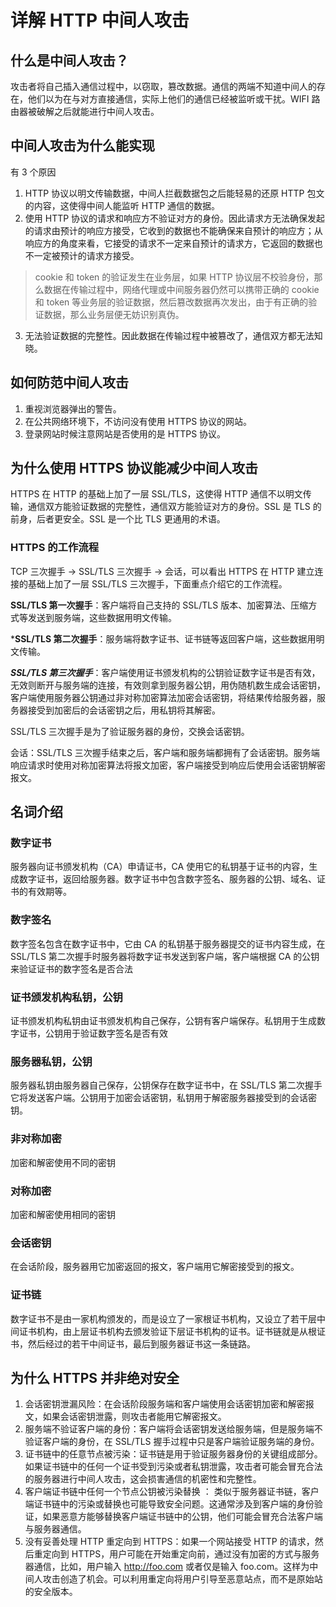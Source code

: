 # 详解 HTTP 中间人攻击

## 什么是中间人攻击？

攻击者将自己插入通信过程中，以窃取，篡改数据。通信的两端不知道中间人的存在，他们以为在与对方直接通信，实际上他们的通信已经被监听或干扰。WIFI 路由器被破解之后就能进行中间人攻击。

## 中间人攻击为什么能实现

有 3 个原因

1. HTTP 协议以明文传输数据，中间人拦截数据包之后能轻易的还原 HTTP 包文的内容，这使得中间人能监听 HTTP 通信的数据。
2. 使用 HTTP 协议的请求和响应方不验证对方的身份。因此请求方无法确保发起的请求由预计的响应方接受，它收到的数据也不能确保来自预计的响应方；从响应方的角度来看，它接受的请求不一定来自预计的请求方，它返回的数据也不一定被预计的请求方接受。

> cookie 和 token 的验证发生在业务层，如果 HTTP 协议层不校验身份，那么数据在传输过程中，网络代理或中间服务器仍然可以携带正确的 cookie 和 token 等业务层的验证数据，然后篡改数据再次发出，由于有正确的验证数据，那么业务层便无妨识别真伪。

3. 无法验证数据的完整性。因此数据在传输过程中被篡改了，通信双方都无法知晓。

## 如何防范中间人攻击

1. 重视浏览器弹出的警告。
2. 在公共网络环境下，不访问没有使用 HTTPS 协议的网站。
3. 登录网站时候注意网站是否使用的是 HTTPS 协议。

## 为什么使用 HTTPS 协议能减少中间人攻击

HTTPS 在 HTTP 的基础上加了一层 SSL/TLS，这使得 HTTP 通信不以明文传输，通信双方能验证数据的完整性，通信双方能验证对方的身份。SSL 是 TLS 的前身，后者更安全。SSL 是一个比 TLS 更通用的术语。

### HTTPS 的工作流程

TCP 三次握手 -> SSL/TLS 三次握手 -> 会话，可以看出 HTTPS 在 HTTP 建立连接的基础上加了一层 SSL/TLS 三次握手，下面重点介绍它的工作流程。

**SSL/TLS 第一次握手**：客户端将自己支持的 SSL/TLS 版本、加密算法、压缩方式等发送到服务端，这些数据用明文传输。

***SSL/TLS 第二次握手**：服务端将数字证书、证书链等返回客户端，这些数据用明文传输。

***SSL/TLS 第三次握手***：客户端使用证书颁发机构的公钥验证数字证书是否有效，无效则断开与服务端的连接，有效则拿到服务器公钥，用伪随机数生成会话密钥，客户端使用服务器公钥通过非对称加密算法加密会话密钥，将结果传给服务器，服务器接受到加密后的会话密钥之后，用私钥将其解密。

SSL/TLS 三次握手是为了验证服务器的身份，交换会话密钥。

会话：SSL/TLS 三次握手结束之后，客户端和服务端都拥有了会话密钥。服务端响应请求时使用对称加密算法将报文加密，客户端接受到响应后使用会话密钥解密报文。

## 名词介绍

### 数字证书

服务器向证书颁发机构（CA）申请证书，CA 使用它的私钥基于证书的内容，生成数字证书，返回给服务器。数字证书中包含数字签名、服务器的公钥、域名、证书的有效期等。

### 数字签名

数字签名包含在数字证书中，它由 CA 的私钥基于服务器提交的证书内容生成，在 SSL/TLS 第二次握手时服务器将数字证书发送到客户端，客户端根据 CA 的公钥来验证证书的数字签名是否合法

### 证书颁发机构私钥，公钥

证书颁发机构私钥由证书颁发机构自己保存，公钥有客户端保存。私钥用于生成数字证书，公钥用于验证数字签名是否有效

### 服务器私钥，公钥

服务器私钥由服务器自己保存，公钥保存在数字证书中，在 SSL/TLS 第二次握手它将发送客户端。公钥用于加密会话密钥，私钥用于解密服务器接受到的会话密钥。

### 非对称加密

加密和解密使用不同的密钥

### 对称加密

加密和解密使用相同的密钥

### 会话密钥

在会话阶段，服务器用它加密返回的报文，客户端用它解密接受到的报文。

### 证书链

数字证书不是由一家机构颁发的，而是设立了一家根证书机构，又设立了若干层中间证书机构，由上层证书机构去颁发验证下层证书机构的证书。证书链就是从根证书，然后经过的若干中间证书，最后到服务器证书这一条链路。

## 为什么 HTTPS 并非绝对安全

1. 会话密钥泄漏风险：在会话阶段服务端和客户端使用会话密钥加密和解密报文，如果会话密钥泄露，则攻击者能用它解密报文。
2. 服务端不验证客户端的身份：客户端将会话密钥发送给服务端，但是服务端不验证客户端的身份，在 SSL/TLS 握手过程中只是客户端验证服务端的身份。
3. 证书链中的任意节点被污染：证书链是用于验证服务器身份的关键组成部分。如果证书链中的任何一个证书受到污染或者私钥泄露，攻击者可能会冒充合法的服务器进行中间人攻击，这会损害通信的机密性和完整性。
4. 客户端证书链中任何一个节点公钥被污染替换 ： 类似于服务器证书链，客户端证书链中的污染或替换也可能导致安全问题。这通常涉及到客户端的身份验证，如果恶意方能够替换客户端证书链中的公钥，他们可能会冒充合法客户端与服务器通信。
5. 没有妥善处理 HTTP 重定向到 HTTPS：如果一个网站接受 HTTP 的请求，然后重定向到 HTTPS，用户可能在开始重定向前，通过没有加密的方式与服务器通信，比如，用户输入 http://foo.com 或者仅是输入 foo.com。这样为中间人攻击创造了机会。可以利用重定向将用户引导至恶意站点，而不是原始站的安全版本。
